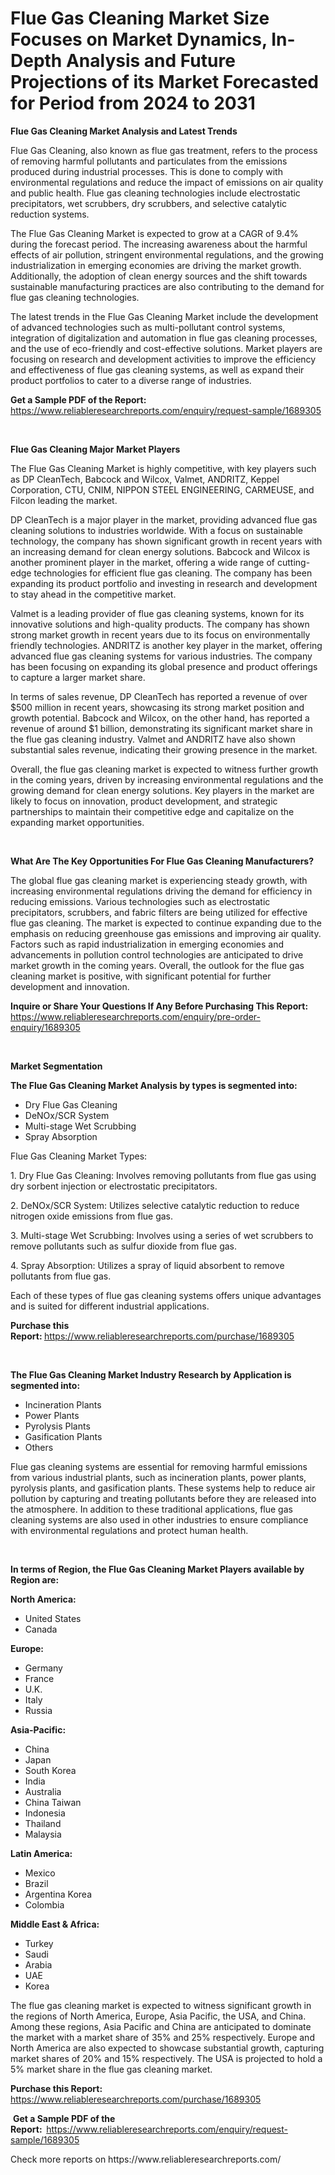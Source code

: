 <p><h1>Flue Gas Cleaning Market Size Focuses on Market Dynamics, In-Depth Analysis and Future Projections of its Market Forecasted for Period from 2024 to 2031</h1></p><p><strong>Flue Gas Cleaning Market Analysis and Latest Trends</strong></p>
<p><p>Flue Gas Cleaning, also known as flue gas treatment, refers to the process of removing harmful pollutants and particulates from the emissions produced during industrial processes. This is done to comply with environmental regulations and reduce the impact of emissions on air quality and public health. Flue gas cleaning technologies include electrostatic precipitators, wet scrubbers, dry scrubbers, and selective catalytic reduction systems.</p><p>The Flue Gas Cleaning Market is expected to grow at a CAGR of 9.4% during the forecast period. The increasing awareness about the harmful effects of air pollution, stringent environmental regulations, and the growing industrialization in emerging economies are driving the market growth. Additionally, the adoption of clean energy sources and the shift towards sustainable manufacturing practices are also contributing to the demand for flue gas cleaning technologies.</p><p>The latest trends in the Flue Gas Cleaning Market include the development of advanced technologies such as multi-pollutant control systems, integration of digitalization and automation in flue gas cleaning processes, and the use of eco-friendly and cost-effective solutions. Market players are focusing on research and development activities to improve the efficiency and effectiveness of flue gas cleaning systems, as well as expand their product portfolios to cater to a diverse range of industries.</p></p>
<p><strong>Get a Sample PDF of the Report:&nbsp;</strong> <a href="https://www.reliableresearchreports.com/enquiry/request-sample/1689305">https://www.reliableresearchreports.com/enquiry/request-sample/1689305</a></p>
<p>&nbsp;</p>
<p><strong>Flue Gas Cleaning Major Market Players</strong></p>
<p><p>The Flue Gas Cleaning Market is highly competitive, with key players such as DP CleanTech, Babcock and Wilcox, Valmet, ANDRITZ, Keppel Corporation, CTU, CNIM, NIPPON STEEL ENGINEERING, CARMEUSE, and Filcon leading the market. </p><p>DP CleanTech is a major player in the market, providing advanced flue gas cleaning solutions to industries worldwide. With a focus on sustainable technology, the company has shown significant growth in recent years with an increasing demand for clean energy solutions. Babcock and Wilcox is another prominent player in the market, offering a wide range of cutting-edge technologies for efficient flue gas cleaning. The company has been expanding its product portfolio and investing in research and development to stay ahead in the competitive market.</p><p>Valmet is a leading provider of flue gas cleaning systems, known for its innovative solutions and high-quality products. The company has shown strong market growth in recent years due to its focus on environmentally friendly technologies. ANDRITZ is another key player in the market, offering advanced flue gas cleaning systems for various industries. The company has been focusing on expanding its global presence and product offerings to capture a larger market share.</p><p>In terms of sales revenue, DP CleanTech has reported a revenue of over $500 million in recent years, showcasing its strong market position and growth potential. Babcock and Wilcox, on the other hand, has reported a revenue of around $1 billion, demonstrating its significant market share in the flue gas cleaning industry. Valmet and ANDRITZ have also shown substantial sales revenue, indicating their growing presence in the market.</p><p>Overall, the flue gas cleaning market is expected to witness further growth in the coming years, driven by increasing environmental regulations and the growing demand for clean energy solutions. Key players in the market are likely to focus on innovation, product development, and strategic partnerships to maintain their competitive edge and capitalize on the expanding market opportunities.</p></p>
<p>&nbsp;</p>
<p><strong>What Are The Key Opportunities For Flue Gas Cleaning Manufacturers?</strong></p>
<p><p>The global flue gas cleaning market is experiencing steady growth, with increasing environmental regulations driving the demand for efficiency in reducing emissions. Various technologies such as electrostatic precipitators, scrubbers, and fabric filters are being utilized for effective flue gas cleaning. The market is expected to continue expanding due to the emphasis on reducing greenhouse gas emissions and improving air quality. Factors such as rapid industrialization in emerging economies and advancements in pollution control technologies are anticipated to drive market growth in the coming years. Overall, the outlook for the flue gas cleaning market is positive, with significant potential for further development and innovation.</p></p>
<p><strong>Inquire or Share Your Questions If Any Before Purchasing This Report:</strong> <a href="https://www.reliableresearchreports.com/enquiry/pre-order-enquiry/1689305">https://www.reliableresearchreports.com/enquiry/pre-order-enquiry/1689305</a></p>
<p>&nbsp;</p>
<p><strong>Market Segmentation</strong></p>
<p><strong>The Flue Gas Cleaning Market Analysis by types is segmented into:</strong></p>
<p><ul><li>Dry Flue Gas Cleaning</li><li>DeNOx/SCR System</li><li>Multi-stage Wet Scrubbing</li><li>Spray Absorption</li></ul></p>
<p><p>Flue Gas Cleaning Market Types:</p><p>1. Dry Flue Gas Cleaning: Involves removing pollutants from flue gas using dry sorbent injection or electrostatic precipitators.</p><p>2. DeNOx/SCR System: Utilizes selective catalytic reduction to reduce nitrogen oxide emissions from flue gas.</p><p>3. Multi-stage Wet Scrubbing: Involves using a series of wet scrubbers to remove pollutants such as sulfur dioxide from flue gas.</p><p>4. Spray Absorption: Utilizes a spray of liquid absorbent to remove pollutants from flue gas. </p><p>Each of these types of flue gas cleaning systems offers unique advantages and is suited for different industrial applications.</p></p>
<p><strong>Purchase this Report:&nbsp;</strong><a href="https://www.reliableresearchreports.com/purchase/1689305">https://www.reliableresearchreports.com/purchase/1689305</a></p>
<p>&nbsp;</p>
<p><strong>The Flue Gas Cleaning Market Industry Research by Application is segmented into:</strong></p>
<p><ul><li>Incineration Plants</li><li>Power Plants</li><li>Pyrolysis Plants</li><li>Gasification Plants</li><li>Others</li></ul></p>
<p><p>Flue gas cleaning systems are essential for removing harmful emissions from various industrial plants, such as incineration plants, power plants, pyrolysis plants, and gasification plants. These systems help to reduce air pollution by capturing and treating pollutants before they are released into the atmosphere. In addition to these traditional applications, flue gas cleaning systems are also used in other industries to ensure compliance with environmental regulations and protect human health.</p></p>
<p>&nbsp;</p>
<p><strong>In terms of Region, the Flue Gas Cleaning Market Players available by Region are:</strong></p>
<p>
    <p> <strong> North America: </strong>
        <ul>
            <li>United States</li>
            <li>Canada</li>
        </ul>
        </p> 
    <p> <strong> Europe: </strong>
        <ul>
            <li>Germany</li>
            <li>France</li>
            <li>U.K.</li>
            <li>Italy</li>
            <li>Russia</li>
        </ul>
        </p> 
    <p> <strong> Asia-Pacific: </strong>
        <ul>
            <li>China</li>
            <li>Japan</li>
            <li>South Korea</li>
            <li>India</li>
            <li>Australia</li>
            <li>China Taiwan</li>
            <li>Indonesia</li>
            <li>Thailand</li>
            <li>Malaysia</li>
        </ul>
        </p> 
    <p> <strong> Latin America: </strong>
        <ul>
            <li>Mexico</li>
            <li>Brazil</li>
            <li>Argentina Korea</li>
            <li>Colombia</li>
        </ul>
        </p> 
    <p> <strong> Middle East & Africa: </strong>
        <ul>
            <li>Turkey</li>
            <li>Saudi</li>
            <li>Arabia</li>
            <li>UAE</li>
            <li>Korea</li>
        </ul>
    </p>
    </p>
<p><p>The flue gas cleaning market is expected to witness significant growth in the regions of North America, Europe, Asia Pacific, the USA, and China. Among these regions, Asia Pacific and China are anticipated to dominate the market with a market share of 35% and 25% respectively. Europe and North America are also expected to showcase substantial growth, capturing market shares of 20% and 15% respectively. The USA is projected to hold a 5% market share in the flue gas cleaning market.</p></p>
<p><strong>Purchase this Report: </strong><a href="https://www.reliableresearchreports.com/purchase/1689305">https://www.reliableresearchreports.com/purchase/1689305</a></p>
<p>&nbsp;<strong>Get a Sample PDF of the Report:&nbsp;&nbsp;</strong><a href="https://www.reliableresearchreports.com/enquiry/request-sample/1689305">https://www.reliableresearchreports.com/enquiry/request-sample/1689305</a></p>
<p><strong></strong></p>
<p>Check more reports on https://www.reliableresearchreports.com/</p>